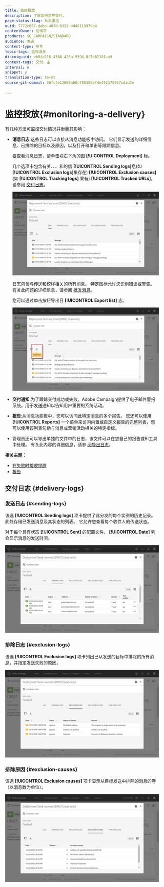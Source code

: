 ```yaml
---
title: 监控投放
description: 了解如何监控交付。
page-status-flag: 从未激活
uuid: 7772c607-debd-40fd-8322-4d49119979b4
contentOwner: 绍维亚
products: SG_CAMPAIGN/STANDARD
audience: 发送
content-type: 参考
topic-tags: 监视消息
discoiquuid: eb9fa216-4568-423a-9396-8f7b82181ae9
context-tags: 交付，主
internal: n
snippet: y
translation-type: tm+mt
source-git-commit: 00fc2e12669a00c788355ef4e492375957cdad2e

---
```



# 监控投放{#monitoring-a-delivery}

有几种方法可监控交付情况并衡量其影响：

* **消息日志**:这些日志可以直接从消息功能板中访问。 它们显示发送的详细信息、已排除的目标以及原因，以及打开和单击等跟踪信息。

   要查看消息日志，请单击块右下角的图 **[!UICONTROL Deployment]** 标。

   几个选项卡包含有关、、、和的信 **[!UICONTROL Sending logs]**&#x200B;息(如 **[!UICONTROL Exclusion logs]**&#x200B;果存在) **[!UICONTROL Exclusion causes]**(如 **[!UICONTROL Tracking logs]** 果有) **[!UICONTROL Tracked URLs]**。 请参阅 [交付日志](#delivery-logs)。

   ![](assets/sending_delivery1.png)

   日志包含与传送和校样相关的所有消息。 特定图标允许您识别错误或警告。 有关此问题的详细信息，请参阅 [批准消息](../../sending/using/previewing-messages.md)。

   您可以通过单击按钮导出日 **[!UICONTROL Export list]** 志。

   ![](assets/sending_delivery2.png)

* **交付通知**:为了跟踪交付成功或失败，Adobe Campaign提供了电子邮件警报系统，用于发送通知以告知用户重要的系统活动。
* **报告**:从消息功能板中，您可以访问此特定消息的多个报告。 您还可以使用 **[!UICONTROL Reports]** 一个菜单来访问内置或自定义报告的完整列表，您可以使用该列表勾勒与消息或营销活动相关的特定指标。
* 管理员还可以导出单独的文件中的日志，该文件可以在您自己的报告或BI工具中处理。 有关此内容的详细信息，请参 [阅导出日志](../../automating/using/exporting-logs.md)。

**相关主题：**

* [在失败时接收提醒](../../sending/using/receiving-alerts-when-failures-happen.md)
* [报告](../../reporting/using/about-dynamic-reports.md)

## 交付日志 {#delivery-logs}

### 发送日志 {#sending-logs}

该选 **[!UICONTROL Sending logs]** 项卡提供了此分发的每个实例的历史记录。 此处存储已发送消息及其状态的列表。 它允许您查看每个收件人的传送状态。

对于每个具有状态 **[!UICONTROL Sent]** 的配置文件， **[!UICONTROL Date]** 列会显示消息的发送时间。

![](assets/sending_delivery3.png)

### 排除日志 {#exclusion-logs}

该选 **[!UICONTROL Exclusion logs]** 项卡列出已从发送的目标中排除的所有消息，并指定发送失败的原因。

![](assets/sending_delivery4.png)

### 排除原因 {#exclusion-causes}

该选 **[!UICONTROL Exclusion causes]** 项卡显示从目标发送中排除的消息的卷（以消息数为单位）。

![](assets/sending_delivery5.png)

